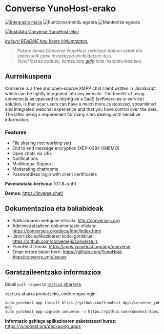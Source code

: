 <!--
Ohart ongi: README hau automatikoki sortu da <https://github.com/YunoHost/apps/tree/master/tools/readme_generator>ri esker
EZ editatu eskuz.
-->

# Converse YunoHost-erako

[![Integrazio maila](https://apps.yunohost.org/badge/integration/converse)](https://ci-apps.yunohost.org/ci/apps/converse/)
![Funtzionamendu egoera](https://apps.yunohost.org/badge/state/converse)
![Mantentze egoera](https://apps.yunohost.org/badge/maintained/converse)

[![Instalatu Converse YunoHost-ekin](https://install-app.yunohost.org/install-with-yunohost.svg)](https://install-app.yunohost.org/?app=converse)

*[Irakurri README hau beste hizkuntzatan.](./ALL_README.md)*

> *Pakete honek Converse YunoHost zerbitzari batean azkar eta zailtasunik gabe instalatzea ahalbidetzen dizu.*  
> *YunoHost ez baduzu, kontsultatu [gida](https://yunohost.org/install) nola instalatu ikasteko.*

## Aurreikuspena

Converse is a free and open-source XMPP chat client written in JavaScript which can be tightly integrated into any website.
The benefit of using converse.js as opposed to relying on a SaaS (software-as-a-service) solution, is that your users can have a much more customized, streamlined and integrated webchat experience and that you have control over the data. The latter being a requirement for many sites dealing with sensitive information.

### Features

- File sharing (not working yet) 
- End to end message encryption (XEP-0384 OMEMO)
- Open chats via URL
- Notifications
- Multilingual Support
- Moderating chatrooms
- Passwordless login with client certificates


**Paketatutako bertsioa:** 10.1.8~ynh1

**Demoa:** <https://inverse.chat/>
## Dokumentazioa eta baliabideak

- Aplikazioaren webgune ofiziala: <http://conversejs.org>
- Administratzaileen dokumentazio ofiziala: <https://conversejs.org/docs/html/index.html>
- Jatorrizko aplikazioaren kode-gordailua: <https://github.com/conversejs/converse.js>
- YunoHost Denda: <https://apps.yunohost.org/app/converse>
- Eman errore baten berri: <https://github.com/YunoHost-Apps/converse_ynh/issues>

## Garatzaileentzako informazioa

Bidali `pull request`a [`testing` abarrera](https://github.com/YunoHost-Apps/converse_ynh/tree/testing).

`testing` abarra probatzeko, ondorengoa egin:

```bash
sudo yunohost app install https://github.com/YunoHost-Apps/converse_ynh/tree/testing --debug
edo
sudo yunohost app upgrade converse -u https://github.com/YunoHost-Apps/converse_ynh/tree/testing --debug
```

**Informazio gehiago aplikazioaren paketatzeari buruz:** <https://yunohost.org/packaging_apps>

